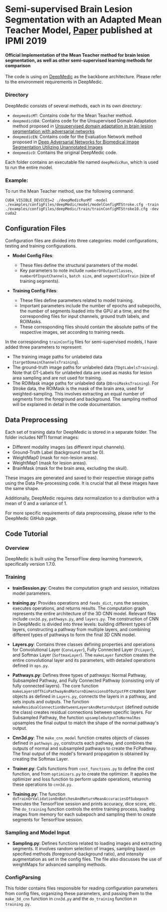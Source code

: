 # 	Semi-supervised Brain Lesion Segmentation with an Adapted Mean Teacher Model,  [Paper](https://link.springer.com/chapter/10.1007/978-3-030-20351-1_43) published at IPMI 2019
#### Official Implementation of the Mean Teacher method for brain lesion segmentation, as well as other semi-supervised learning methods for comparison
The code is using on [DeepMedic](https://github.com/deepmedic/deepmedic) as the backbone architecture. Please refer to the environment requirements in DeepMedic.

### Directory
DeepMedic consists of several methods, each in its own directory:

- `deepmedicMT`: Contains code for the Mean Teacher method.
- `deepmedicUDA`: Contains code for the Unsupervised Domain Adaptation method proposed in [Unsupervised domain adaptation in brain lesion segmentation with adversarial networks](https://arxiv.org/abs/1612.08894)
- `deepmedicEN`: Contains code for the Evaluation Network method proposed in [
Deep Adversarial Networks for Biomedical Image Segmentation Utilizing Unannotated Images](https://link.springer.com/chapter/10.1007/978-3-319-66179-7_47)
- `deepmedicO`: Contains the original DeepMedic code.

Each folder contains an executable file named `deepMedicRun`, which is used to run the entire model. 


### Example:

To run the Mean Teacher method, use the following command:

`CUDA_VISIBLE_DEVICES=2 ./deepMedicRunMT
-model ./examples/configFiles/deepMedic/model/modelConfigMTStroke.cfg -train ./examples/configFiles/deepMedic/train/trainConfigMTStroke10.cfg -dev cuda2`

## Configuration Files
Configuration files are divided into three categories: model configurations, testing and training configurations.
- **Model Config Files**: 
  - These files define the structural parameters of the model.
  - Key parameters to note include `numberOfOutputClasses`, `numberOfInputChannels`, `batch size`, and `segmentsDimTrain` (size of training segments).

- **Training Config Files**: 
  - These files define parameters related to model training.
  - Important parameters include the number of epochs and subepochs, the number of segments loaded into the GPU at a time, and the corresponding files for input channels, ground truth labels, and ROIMasks. 
  - These corresponding files should contain the absolute paths of the respective images, set according to training needs.

In the corresponding `trainConfig` files for semi-supervised models, I have added three parameters to represent:
  - The training image paths for unlabeled data (`targetDomainChannelsTraining`).
  - The ground-truth image paths for unlabeled data (`TDgtLabelsTraining`). Note that GT-Labels for unlabeled data are used as masks for lesion area sampling and are not used for training.
  - The ROIMask image paths for unlabeled data (`DDroiMasksTraining`). For Stroke data, the ROIMask is the mask of the brain area, used for weighted-sampling. This involves extracting an equal number of segments from the foreground and background. The sampling method will be explained in detail in the code documentation.
    
## Data Preprocessing

Each set of training data for DeepMedic is stored in a separate folder. The folder includes NIfTI format images:
- Different modality images (as different input channels).
- Ground-Truth Label (background must be 0).
- WeightMap0 (mask for non-lesion areas).
- WeightMap1 (mask for lesion areas).
- BrainMask (mask for the brain area, excluding the skull).

These images are generated and saved to their respective storage paths using the Data Pre-processing code. It is crucial that all these images have the same shape.

Additionally, DeepMedic requires data normalization to a distribution with a mean of 0 and a variance of 1.

For more specific requirements of data preprocessing, please refer to the DeepMedic GitHub page.

## Code Tutorial

### Overview
DeepMedic is built using the TensorFlow deep learning framework, specifically version 1.7.0. 

### Training
- **trainSession.py**: Creates the computation graph and session, initializes model parameters. 
- **training.py**: Provides operations and `feeds_dict`, runs the session, executes operations, and returns results. The computation graph represents the entire architecture of the 3D CNN model. Relevant files include `cnn3d.py`, `pathways.py`, and `layers.py`. The construction of CNN in DeepMedic is divided into three levels: building different types of layers, constructing a pathway from multiple layers, and combining different types of pathways to form the final 3D CNN model.

- **Layers.py**: Contains three classes defining properties and operations for Convolutional Layer (`ConvLayer`), Fully Connected Layer (`FcLayer`), and Softmax Layer (`SoftmaxLayer`). The `makeLayer` function creates the entire convolutional layer and its parameters, with detailed operations defined in `ops.py`.

- **Pathways.py**: Defines three types of pathways: Normal Pathway, Subsampled Pathway, and Fully Connected Pathway (consisting only of fully connected layers). The core function `makeLayersOfThisPathwayAndReturnDimensionsOfOutputFM` creates layer objects as defined in `Layers.py`, connects the layers in a pathway, and sets inputs and outputs. The function `makeResidualConnectionBetweenLayersAndReturnOutput` (defined outside the class) creates residual connections between specific layers. For Subsampled Pathway, the function `upsampleOutputToNormalRes` upsamples the final output to match the shape of the normal pathway's output.

- **Cnn3d.py**: The `make_cnn_model` function creates objects of classes defined in `pathways.py`, constructs each pathway, and combines the outputs of normal and subsampled pathways to create the FcPathway. The final output of the model's forward propagation is obtained by creating the Softmax Layer.

- **Trainer.py**: Calls functions from `cost_functions.py` to define the cost function, and from `optimizers.py` to create the optimizer. It applies the optimizer and loss function to perform update operations, returning these operations to `cnn3d.py`.

- **Training.py**: The function `doTrainOrValidationOnBatchesAndReturnMeanAccuraciesOfSubepoch` executes the TensorFlow session and prints accuracy, dice score, etc. The `do_training` function controls the entire training process, loading images from memory for each subepoch and sampling them to create segments for TensorFlow session.

### Sampling and Model Input
- **Sampling.py**: Defines functions related to loading images and extracting segments. It involves random selection of images, sampling based on specified methods (foreground-background ratio), and intensity augmentation as set in the config files. The file also discusses the use of weightMaps for advanced sampling methods.

### ConfigParsing
This folder contains files responsible for reading configuration parameters from config files, organizing these parameters, and passing them to the `make_3d_cnn` function in `cnn3d.py` and the `do_training` function in `training.py`.

